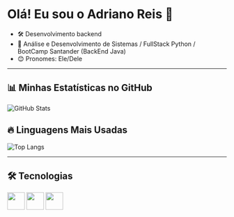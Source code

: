      

# Olá! Eu sou o Adriano Reis 👋  

- 🛠️ Desenvolvimento backend  
- 🌱 Análise e Desenvolvimento de Sistemas
       / FullStack Python
      / BootCamp Santander (BackEnd Java)
- 😊 Pronomes: Ele/Dele  

---

## 📊 Minhas Estatísticas no GitHub  

![GitHub Stats](https://github-readme-stats.vercel.app/api?username=AdrianoRAGouveia&show_icons=true&theme=dark)  

## 🔥 Linguagens Mais Usadas  

![Top Langs](https://github-readme-stats.vercel.app/api/top-langs/?username=AdrianoRAGouveia&layout=compact&theme=dark)  

---

## 🛠️ Tecnologias  

<p align="left">
  <img src="https://cdn.jsdelivr.net/gh/devicons/devicon/icons/html5/html5-original.svg" width="40px"/>
  <img src="https://cdn.jsdelivr.net/gh/devicons/devicon/icons/css3/css3-original.svg" width="40px"/>
  <img src="https://cdn.jsdelivr.net/gh/devicons/devicon/icons/javascript/javascript-original.svg" width="40px"/>
  
</p>
